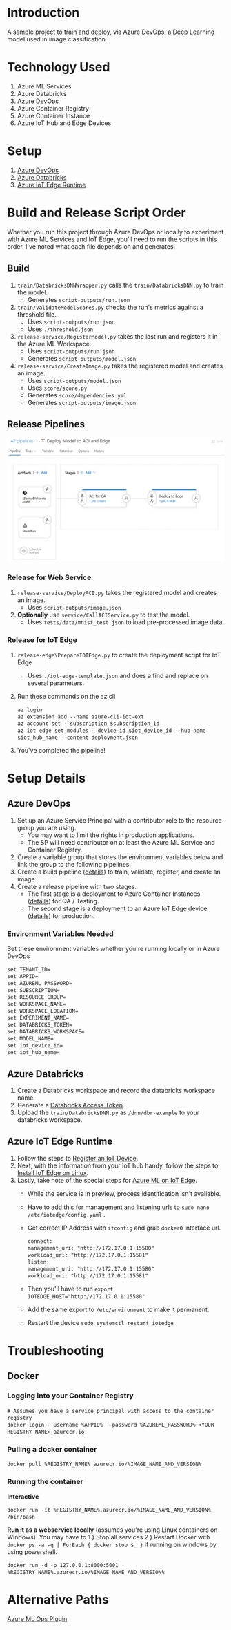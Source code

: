# Introduction 
A sample project to train and deploy, via Azure DevOps, a Deep Learning model used in image classification.

# Technology Used
1. Azure ML Services
1. Azure Databricks
1. Azure DevOps
1. Azure Container Registry
1. Azure Container Instance
1. Azure IoT Hub and Edge Devices

# Setup

1. [Azure DevOps](#azure-devops)
1. [Azure Databricks](#azure-databricks)
1. [Azure IoT Edge Runtime](#azure-iot-edge-runtime)

# Build and Release Script Order

Whether you run this project through Azure DevOps or locally to experiment with Azure ML Services and IoT Edge, you'll need to run the scripts in this order.  I've noted what each file depends on and generates.

## Build
1. `train/DatabricksDNNWrapper.py` calls the `train/DatabricksDNN.py` to train the model.
   * Generates `script-outputs/run.json`
1. `train/ValidateModelScores.py` checks the run's metrics against a threshold file.
   * Uses `script-outputs/run.json`
   * Uses `./threshold.json`
1. `release-service/RegisterModel.py` takes the last run and registers it in the Azure ML Workspace.
   * Uses `script-outputs/run.json`
   * Generates `script-outputs/model.json`
1. `release-service/CreateImage.py` takes the registered model and creates an image.
   * Uses `script-outputs/model.json`
   * Uses `score/score.py` 
   * Generates `score/dependencies.yml`
   * Generates `script-outputs/image.json`

## Release Pipelines

![alt text](./docs/img/release-pipeline.PNG "Release Pipeline for ACI and Edge Deployment")

### Release for Web Service

1. `release-service/DeployACI.py` takes the registered model and creates an image.
   * Uses `script-outputs/image.json`
1. **Optionally** use `service/CallACIService.py` to test the model.
   * Uses `tests/data/mnist_test.json` to load pre-processed image data.

### Release for IoT Edge

1. `release-edge\PrepareIOTEdge.py` to create the deployment script for IoT Edge
   * Uses `./iot-edge-template.json` and does a find and replace on several parameters.
1. Run these commands on the az cli

       az login
       az extension add --name azure-cli-iot-ext
       az account set --subscription $subscription_id
       az iot edge set-modules --device-id $iot_device_id --hub-name $iot_hub_name --content deployment.json

1. You've completed the pipeline!

# Setup Details

## Azure DevOps

1. Set up an Azure Service Principal with a contributor role to the resource group you are using.
    * You may want to limit the rights in production applications.
    * The SP will need contributor on at least the Azure ML Service and Container Registry.
1. Create a variable group that stores the environment variables below and link the group to the following pipelines.
1. Create a build pipeline ([details](./docs/build.md)) to train, validate, register, and create an image.
1. Create a release pipeline with two stages.
    * The first stage is a deployment to Azure Container Instances ([details](./docs/release-aci.md)) for QA / Testing.
    * The second stage is a deployment to an Azure IoT Edge device ([details](./docs/release-edge.md)) for production.

### Environment Variables Needed

Set these environment variables whether you're running locally or in Azure DevOps

    set TENANT_ID=
    set APPID=
    set AZUREML_PASSWORD=
    set SUBSCRIPTION=
    set RESOURCE_GROUP=
    set WORKSPACE_NAME=
    set WORKSPACE_LOCATION=
    set EXPERIMENT_NAME=
    set DATABRICKS_TOKEN=
    set DATABRICKS_WORKSPACE=
    set MODEL_NAME=
    set iot_device_id=
    set iot_hub_name=

## Azure Databricks

1. Create a Databricks workspace and record the databricks workspace name.
1. Generate a [Databricks Access Token](https://docs.azuredatabricks.net/api/latest/authentication.html#token-management).
1. Upload the `train/DatabricksDNN.py` as `/dnn/dbr-example` to your databricks workspace.

## Azure IoT Edge Runtime

1. Follow the steps to [Register an IoT Device](https://docs.microsoft.com/en-us/azure/iot-edge/how-to-register-device-portal).
1. Next, with the information from your IoT hub handy, follow the steps to [Install IoT Edge on Linux](https://docs.microsoft.com/en-us/azure/iot-edge/how-to-install-iot-edge-linux).
1. Lastly, take note of the special steps for [Azure ML on IoT Edge](https://docs.microsoft.com/en-us/azure/iot-edge/tutorial-deploy-machine-learning).
   * While the service is in preview, process identification isn't available.
   * Have to add this for management and listening urls to `sudo nano /etc/iotedge/config.yaml` .  
   * Get correct IP Address with `ifconfig` and grab `docker0` interface url.

         connect:
         management_uri: "http://172.17.0.1:15580"
         workload_uri: "http://172.17.0.1:15581"
         listen:
         management_uri: "http://172.17.0.1:15580"
         workload_uri: "http://172.17.0.1:15581"

   * Then you'll have to run `export IOTEDGE_HOST="http://172.17.0.1:15580"`
   * Add the same export to `/etc/environment` to make it permanent.
   * Restart the device `sudo systemctl restart iotedge`


# Troubleshooting

## Docker

### Logging into your Container Registry

    # Assumes you have a service principal with access to the container registry
    docker login --username %APPID% --password %AZUREML_PASSWORD% <YOUR REGISTRY NAME>.azurecr.io

### Pulling a docker container

    docker pull %REGISTRY_NAME%.azurecr.io/%IMAGE_NAME_AND_VERSION%

### Running the container

**Interactive**

    docker run -it %REGISTRY_NAME%.azurecr.io/%IMAGE_NAME_AND_VERSION% /bin/bash

**Run it as a webservice locally** (assumes you're using Linux containers on Windows).  You may have to 1.) Stop all services 2.) Restart Docker with `docker ps -a -q | ForEach { docker stop $_ }` if running on windows by using powershell.


    docker run -d -p 127.0.0.1:8000:5001 %REGISTRY_NAME%.azurecr.io/%IMAGE_NAME_AND_VERSION%

# Alternative Paths

[Azure ML Ops Plugin](https://marketplace.visualstudio.com/items?itemName=ms-air-aiagility.vss-services-azureml&targetId=6fa714f8-629b-4a48-9274-5014c5da9f34)
